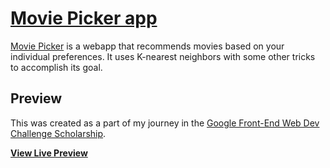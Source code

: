 # [Movie Picker app](http://130.204.57.83:3127/)

[Movie Picker](http://startbootstrap.com/template-overviews/freelancer/) is a webapp that recommends movies based on your individual preferences. It uses K-nearest neighbors with some other tricks to accomplish its goal.

## Preview

This was created as a part of my journey in the [Google Front-End Web Dev Challenge Scholarship](https://www.udacity.com/google-scholarships).

**[View Live Preview](http://130.204.57.83:3127/)**

